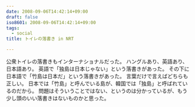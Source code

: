 ```yaml
---
date: 2008-09-06T14:42:14+09:00
draft: false
iso8601: 2008-09-06T14:42:14+09:00
tags:
  - social
title: トイレの落書き in NRT

---
```


公衆トイレの落書きもインターナショナルだった。
ハングルあり、英語あり、日本語あり。
英語で「独島は日本じゃない」という落書きがあった。
その下に日本語で「竹島は日本だ」という落書きがあった。
言葉だけで言えばどちらも正しい。
日本では「竹島」と呼んでいる島が、韓国では「独島」と呼ばれているのだから。
問題はそういうことではない、というのは分かっているが、もう少し頭のいい落書きはないものかと思った。
